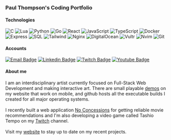 ### Paul Thompson's Coding Portfolio

#### Technologies
![C](https://img.shields.io/badge/-C-000?&logo=C)
![Lua](https://img.shields.io/badge/-Lua-000?&logo=lua)
![Python](https://img.shields.io/badge/-Python-000?&logo=Python)
![Go](https://img.shields.io/badge/-Go-000?&logo=Go)
![React](https://img.shields.io/badge/-React-000?&logo=React)
![JavaScript](https://img.shields.io/badge/JavaScript-000?logo=JavaScript)
![TypeScript](https://img.shields.io/badge/-TypeScript-000?&logo=TypeScript)
![Docker](https://img.shields.io/badge/-Docker-000?&logo=Docker)
![Express](https://img.shields.io/badge/-Express-000?&logo=Express)
![SQL](https://img.shields.io/badge/-SQL-000?&logo=PostGreSQL)
![Tailwind](https://img.shields.io/badge/Tailwind-000?logo=tailwindcss)
![Nginx](https://img.shields.io/badge/Nginx-000?logo=nginx)
![DigitalOcean](https://img.shields.io/badge/DigitalOcean-000?logo=digitalocean)
![Vultr](https://img.shields.io/badge/Vultr-000?logo=vultr)
![Nvim](https://img.shields.io/badge/-Nvim-000?&logo=neovim)
![Git](https://img.shields.io/badge/-Git-000?&logo=Git)
#### Accounts
[![Email Badge](https://img.shields.io/badge/paul@findingfocus.dev-325A80?style=flat-square&logo=Gmail&logoColor=white&link=mailto:paul@findingfocus.dev)](mailto:paul@findingfocus.dev)
[![Linkedin Badge](https://img.shields.io/badge/-findingfocusdev-blue?style=flat-square&logo=Linkedin&logoColor=white&link=https://www.linkedin.com/in/paul-thompson-abq/)](https://www.linkedin.com/in/findingfocusdev/)
[![Twitch Badge](https://img.shields.io/badge/-findingfocusdev-purple?style=flat-square&logo=twitch&logoColor=white&link=https://twitch.tv/findingfocusdev)](https://twitch.tv/findingfocusdev)
[![Youtube Badge](https://img.shields.io/badge/-findingfocus-darkred?style=flat-square&logo=youtube&logoColor=white&link=https://www.youtube.com/findingfocus)](https://www.youtube.com/findingfocus)
#### About me
I am an interdisciplinary artist currently focused on Full-Stack Web Development and making interactive art. There are small playable [demos](https://findingfocus.dev/interactive-art.html) on my website that work on mobile, and github hosts all the executable builds I created for all major operating systems.
<br>
<br>
I recently built a web application [No Concessions](http://noconcessions.xyz) for getting reliable movie recommendations and I'm also developing a video game called Tashio Tempo on my [Twitch](https://twitch.tv/findingfocusdev) channel.
<br>
<br>
Visit my [website](https://findingfocus.xyz/) to stay up to date on my recent projects.
